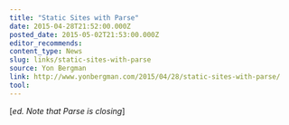 ```yaml
---
title: "Static Sites with Parse"
date: 2015-04-28T21:52:00.000Z
posted_date: 2015-05-02T21:53:00.000Z
editor_recommends:
content_type: News
slug: links/static-sites-with-parse
source: Yon Bergman
link: http://www.yonbergman.com/2015/04/28/static-sites-with-parse/
tool:
---
```

[_ed. Note that Parse is closing_]



